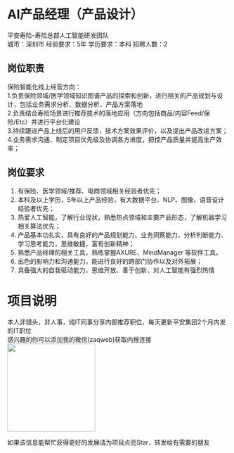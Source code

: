 # AI产品经理（产品设计）
平安寿险-寿险总部人工智能研发团队  
城市：深圳市 经验要求：5年 学历要求：本科  招聘人数：2

## 岗位职责
保险智能化线上经营方向：   
1.负责保险领域/医学领域知识图谱产品的探索和创新，进行相关的产品规划与设计，包括业务需求分析、数据分析、产品方案落地   
2.负责结合寿险场景进行推荐技术的落地应用（方向包括商品/内容Feed/保险/Etc）并进行平台化建设   
3.持续跟进产品上线后的用户反馈，技术方案效果评价，以及提出产品改进方案；   
4.业务需求沟通、制定项目优先级及协调各方进度，把控产品质量并提高生产效率；

## 岗位要求
1. 有保险、医学领域/推荐、电商领域相关经验者优先；   
2. 本科及以上学历，5年以上产品经验，有大数据平台、NLP、图像、语音设计经验者优先；   
3. 热爱人工智能，了解行业现状，熟悉热点领域和主要产品形态，了解机器学习相关算法优先；   
4. 产品基本功扎实，具有良好的产品规划能力、业务洞察能力、分析判断能力、学习思考能力，思维敏捷，富有创新精神；   
5. 熟悉产品经理的相关工具，熟练掌握AXURE、MindManager 等软件工具。   
6. 出色的影响力和沟通能力，能进行良好的跨部门协作以及对外拓展；   
7. 具备强大的自我驱动能力，思维开放、善于创新、对人工智能有强烈热情

# 项目说明

本人非猎头，非人事，纯IT同事分享内部推荐职位，每天更新平安集团2个月内发的IT职位  
感兴趣的你可以添加我的微信(zaqweb)获取内推连接  
<img src="https://github.com/zaqweb/PA-IT-JOBS/blob/master/WechatICode.jpeg"  height="200" width="200">

如果该信息能帮忙获得更好的发展请为项目点亮Star，转发给有需要的朋友




